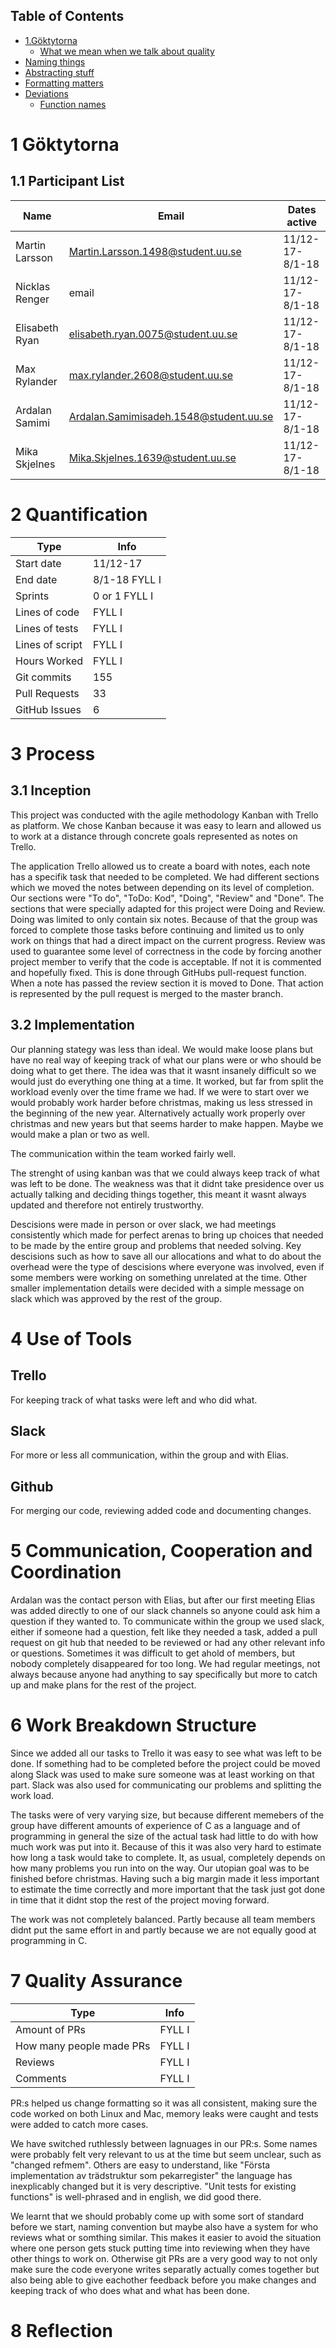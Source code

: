 ## Table of Contents
* [1.Göktytorna](#1-göktytorna)
  * [What we mean when we talk about quality](#what-we-mean-when-we-talk-about-quality)
* [Naming things](#naming-things)
* [Abstracting stuff](#abstracting-stuff)
* [Formatting matters](#formatting-matters)
* [Deviations](#deviations)
  * [Function names](#function-names)


# 1 Göktytorna
## 1.1 Participant List

| Name | Email | Dates active |
| ------------- | ------------- | ------------- |
| Martin Larsson | Martin.Larsson.1498@student.uu.se | 11/12-17-8/1-18 |
| Nicklas Renger  | email  | 11/12-17-8/1-18 |  
| Elisabeth Ryan  | elisabeth.ryan.0075@student.uu.se | 11/12-17-8/1-18 |
| Max Rylander | max.rylander.2608@student.uu.se  | 11/12-17-8/1-18 |
| Ardalan Samimi | Ardalan.Samimisadeh.1548@student.uu.se  | 11/12-17-8/1-18 | 
| Mika Skjelnes | Mika.Skjelnes.1639@student.uu.se | 11/12-17-8/1-18 |

# 2 Quantification

| Type | Info |
|------|------|
| Start date | 11/12-17 |
| End date | 8/1-18 FYLL I |
| Sprints | 0 or 1 FYLL I |
| Lines of code | FYLL I |
| Lines of tests | FYLL I |
| Lines of script | FYLL I |
| Hours Worked | FYLL I |
| Git commits | 155 |
| Pull Requests | 33 |
| GitHub Issues | 6 |

# 3 Process
## 3.1 Inception

This project was conducted with the agile methodology Kanban with Trello as platform.
We chose Kanban because it was easy to learn and allowed us to work at a distance
through concrete goals represented as notes on Trello.

The application Trello allowed us to create a board with notes, each note has a specifik task that needed to be completed. We had different sections which we moved the notes between depending on its level of completion.
Our sections were "To do", "ToDo: Kod", "Doing", "Review" and "Done". The sections that were
specially adapted for this project were Doing and Review. Doing was limited to
only contain six notes. Because of that the group was forced to complete those tasks
before continuing and limited us to only work on things that had a direct
impact on the current progress. Review was used to guarantee some level
of correctness in the code by forcing another project member to verify that
the code is acceptable. If not it is commented and hopefully fixed. This is
done through GitHubs pull-request function. When a note has passed the review section
it is moved to Done. That action is represented by the pull request is merged
to the master branch.

## 3.2 Implementation
Our planning stategy was less than ideal. We would make loose plans but have no real way of keeping track of what our plans were or who should be doing what to get there. The idea was that it wasnt insanely difficult so we would just do everything one thing at a time. It worked, but far from split the workload evenly over the time frame we had. 
If we were to start over we would probably work harder before christmas, making us less stressed in the beginning of the new year. Alternatively actually work properly over christmas and new years but that seems harder to make happen. Maybe we would make a plan or two as well.

The communication within the team worked fairly well.

The strenght of using kanban was that we could always keep track of what was left to be done. The weakness was that it didnt take presidence over us actually talking and deciding things together, this meant it wasnt always updated and therefore not entirely trustworthy. 

Descisions were made in person or over slack, we had meetings consistently which made for perfect arenas to bring up choices that needed to be made by the entire group and problems that needed solving. Key descisions such as how to save all our allocations and what to do about the overhead were the type of descisions where everyone was involved, even if some members were working on something unrelated at the time. Other smaller implementation details were decided with a simple message on slack which was approved by the rest of the group.


# 4 Use of Tools
## Trello
For keeping track of what tasks were left and who did what.
## Slack
For more or less all communication, within the group and with Elias.
## Github
For merging our code, reviewing added code and documenting changes.
# 5 Communication, Cooperation and Coordination
Ardalan was the contact person with Elias, but after our first meeting Elias was added directly to one of our slack channels so anyone could ask him a question if they wanted to. To communicate within the group we used slack, either if someone had a question, felt like they needed a task, added a pull request on git hub that needed to be reviewed or had any other relevant info or questions. Sometimes it was difficult to get ahold of members, but nobody completely disappeared for too long. We had regular meetings, not always because anyone had anything to say specifically but more to catch up and make plans for the rest of the project.
# 6 Work Breakdown Structure
Since we added all our tasks to Trello it was easy to see what was left to be done. If something had to be completed before the project could be moved along Slack was used to make sure someone was at least working on that part.
Slack was also used for communicating our problems and splitting the work load.

The tasks were of very varying size, but because different memebers of the group have different amounts of experience of C as a language and of programming in general the size of the actual task had little to do with how much work was put into it. Because of this it was also very hard to estimate how long a task would take to complete. It, as usual, completely depends on how many problems you run into on the way. Our utopian goal was to be finished before christmas. Having such a big margin made it less important to estimate the time correctly and more important that the task just got done in time that it didnt stop the rest of the project moving forward.

The work was not completely balanced. Partly because all team members didnt put the same effort in and partly because we are not equally good at programming in C.

# 7 Quality Assurance

| Type | Info |
|------|------|
| Amount of PRs | FYLL I |
| How many people made PRs | FYLL I |
| Reviews | FYLL I |
| Comments | FYLL I |

PR:s helped us change formatting so it was all consistent, making sure the code worked on both Linux and Mac, memory leaks were caught and tests were added to catch more cases.

We have switched ruthlessly between lagnuages in our PR:s. Some names were probably felt very relevant to us at the time but seem unclear, such as "changed refmem". Others are easy to understand, like "Första implementation av trädstruktur som pekarregister" the language has inexplicably changed but it is very descriptive. "Unit tests for existing functions" is well-phrased and in english, we did good there.

We learnt that we should probably come up with some sort of standard before we start, naming convention but maybe also have a system for who reviews what or somthing similar. This makes it easier to avoid the situation where one person gets stuck putting time into reviewing when they have other things to work on. Otherwise git PRs are a very good way to not only make sure the code everyone writes separatly actually comes together but also being able to give eachother feedback before you make changes and keeping track of who does what and what has been done.

# 8 Reflection
